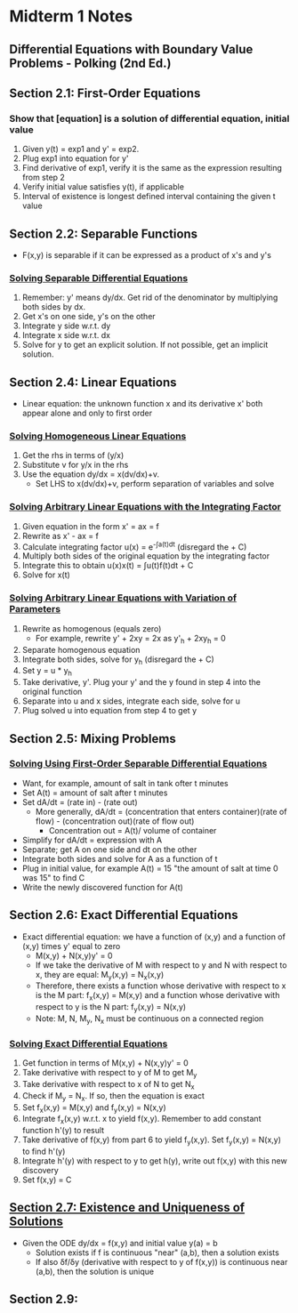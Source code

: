 # Midterm 1 Notes
## Differential Equations with Boundary Value Problems - Polking (2nd Ed.)
## Section 2.1: First-Order Equations
### Show that [equation] is a solution of differential equation, initial value
1. Given y(t) = exp1 and y' = exp2.
2. Plug exp1 into equation for y'
3. Find derivative of exp1, verify it is the same as the expression resulting from step 2
4. Verify initial value satisfies y(t), if applicable
5. Interval of existence is longest defined interval containing the given t value
## Section 2.2: Separable Functions
* F(x,y) is separable if it can be expressed as a product of x's and y's
### [Solving Separable Differential Equations](https://www.youtube.com/watch?v=nNHlSB6b1HU)
1. Remember: y' means dy/dx. Get rid of the denominator by multiplying both sides by dx.
2. Get x's on one side, y's on the other
3. Integrate y side w.r.t. dy
4. Integrate x side w.r.t. dx
5. Solve for y to get an explicit solution. If not possible, get an implicit solution.
## Section 2.4: Linear Equations
* Linear equation: the unknown function x and its derivative x' both appear alone and only to first order
### [Solving Homogeneous Linear Equations](https://www.youtube.com/watch?v=5mFjvDvTiTg)
1. Get the rhs in terms of (y/x)
2. Substitute v for y/x in the rhs
3. Use the equation dy/dx = x(dv/dx)+v.
   * Set LHS to x(dv/dx)+v, perform separation of variables and solve
### [Solving Arbitrary Linear Equations with the Integrating Factor](https://www.youtube.com/watch?v=eWLgWazTc-0)
1. Given equation in the form x' = ax = f
2. Rewrite as x' - ax = f
3. Calculate integrating factor u(x) = e<sup>-∫a(t)dt</sup> (disregard the + C)
4. Multiply both sides of the original equation by the integrating factor
5. Integrate this to obtain u(x)x(t) = ∫u(t)f(t)dt + C
6. Solve for x(t)
### [Solving Arbitrary Linear Equations with Variation of Parameters](https://www.youtube.com/watch?v=YNrJ9LA3Kxk)
1. Rewrite as homogenous (equals zero)
   * For example, rewrite y' + 2xy = 2x as y'<sub>h</sub> + 2xy<sub>h</sub> = 0
2. Separate homogenous equation
3. Integrate both sides, solve for y<sub>h</sub> (disregard the + C)
4. Set y = u * y<sub>h</sub>
5. Take derivative, y'. Plug your y' and the y found in step 4 into the original function
6. Separate into u and x sides, integrate each side, solve for u
7. Plug solved u into equation from step 4 to get y
## Section 2.5: Mixing Problems
### [Solving Using First-Order Separable Differential Equations](https://www.youtube.com/watch?v=6wk9zWa-Fww)
* Want, for example, amount of salt in tank ofter t minutes
* Set A(t) = amount of salt after t minutes
* Set dA/dt = (rate in) - (rate out)
  * More generally, dA/dt = (concentration that enters container)(rate of flow) - (concentration out)(rate of flow out)
    * Concentration out = A(t)/ volume of container
* Simplify for dA/dt = expression with A
* Separate; get A on one side and dt on the other
* Integrate both sides and solve for A as a function of t
* Plug in initial value, for example A(t) = 15 "the amount of salt at time 0 was 15" to find C
* Write the newly discovered function for A(t)
## Section 2.6: Exact Differential Equations
* Exact differential equation: we have a function of (x,y) and a function of (x,y) times y' equal to zero
  * M(x,y) + N(x,y)y' = 0
  * If we take the derivative of M with respect to y and N with respect to x, they are equal: M<sub>y</sub>(x,y) = N<sub>x</sub>(x,y)
  * Therefore, there exists a function whose derivative with respect to x is the M part: f<sub>x</sub>(x,y) = M(x,y) and a function whose derivative with respect to y is the N part: f<sub>y</sub>(x,y) = N(x,y)
  * Note: M, N, M<sub>y</sub>, N<sub>x</sub> must be continuous on a connected region
### [Solving Exact Differential Equations](https://www.youtube.com/watch?v=bwASJWS8ltM)
1. Get function in terms of M(x,y) + N(x,y)y' = 0
2. Take derivative with respect to y of M to get M<sub>y</sub>
3. Take derivative with respect to x of N to get N<sub>x</sub>
4. Check if M<sub>y</sub> = N<sub>x</sub>. If so, then the equation is exact
5. Set f<sub>x</sub>(x,y) = M(x,y) and f<sub>y</sub>(x,y) = N(x,y)
6. Integrate f<sub>x</sub>(x,y) w.r.t. x to yield f(x,y). Remember to add constant function h'(y) to result
7. Take derivative of f(x,y) from part 6 to yield f<sub>y</sub>(x,y). Set f<sub>y</sub>(x,y) = N(x,y) to find h'(y)
8. Integrate h'(y) with respect to y to get h(y), write out f(x,y) with this new discovery
9. Set f(x,y) = C
## [Section 2.7: Existence and Uniqueness of Solutions](https://www.youtube.com/watch?v=GV1gFLZ7V18)
* Given the ODE dy/dx = f(x,y) and initial value y(a) = b
  * Solution exists if f is continuous "near" (a,b), then a solution exists
  * If also δf/δy (derivative with respect to y of f(x,y)) is continuous near (a,b), then the solution is unique
## Section 2.9: 
